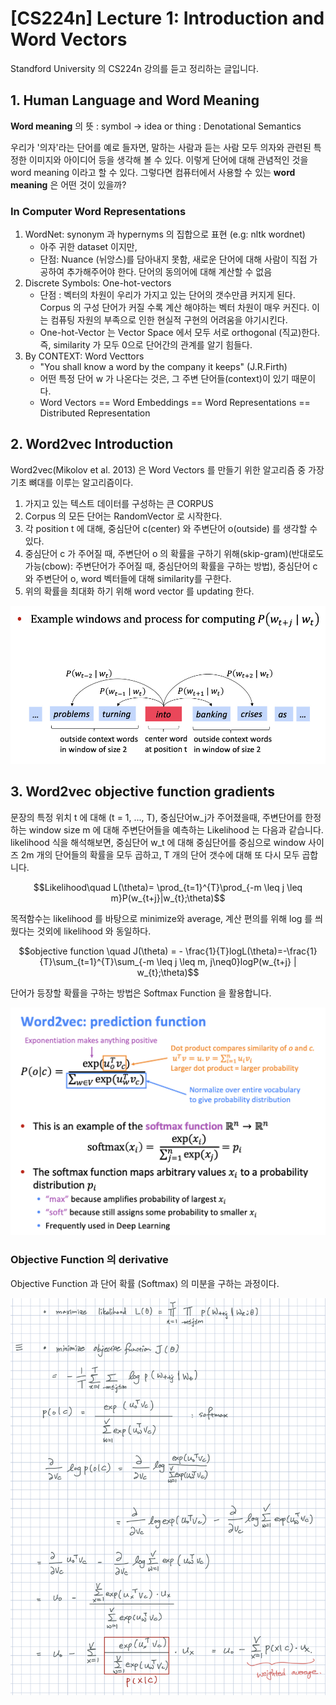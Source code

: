 # [CS224n] Lecture 1: Introduction and Word Vectors

Standford University 의 CS224n 강의를 듣고 정리하는 글입니다.

## 1. Human Language and Word Meaning

**Word meaning** 의 뜻 : symbol → idea or thing : Denotational Semantics

우리가 '의자'라는 단어를 예로 들자면, 말하는 사람과 듣는 사람 모두 의자와 관련된 특정한 이미지와 아이디어 등을 생각해 볼 수 있다. 이렇게 단어에 대해 관념적인 것을 word meaning 이라고 할 수 있다. 그렇다면 컴퓨터에서 사용할 수 있는 **word meaning** 은 어떤 것이 있을까?

### In Computer Word Representations

1. WordNet: synonym 과 hypernyms 의 집합으로 표현 (e.g: nltk wordnet)
    - 아주 귀한 dataset 이지만,
    - 단점: Nuance (뉘앙스)를 담아내지 못함, 새로운 단어에 대해 사람이 직접 가공하여 추가해주어야 한다. 단어의 동의어에 대해 계산할 수 없음
2. Discrete Symbols: One-hot-vectors
    - 단점 : 벡터의 차원이 우리가 가지고 있는 단어의 갯수만큼 커지게 된다. Corpus 의 구성 단어가 커질 수록 계산 해야하는 벡터 차원이 매우 커진다. 이는 컴퓨팅 자원의 부족으로 인한 현실적 구현의 어려움을 야기시킨다.
    - One-hot-Vector 는 Vector Space 에서 모두 서로 orthogonal (직교)한다. 즉, similarity 가 모두 0으로 단어간의 관계를 알기 힘들다.
3. By CONTEXT: Word Vecttors
    - "You shall know a word by the company it keeps" (J.R.Firth)
    - 어떤 특정 단어 w 가 나온다는 것은, 그 주변 단어들(context)이  있기 때문이다.
    - Word Vectors == Word Embeddings == Word Representations == Distributed Representation

## 2. Word2vec Introduction

Word2vec(Mikolov et al. 2013) 은 Word Vectors 를 만들기 위한 알고리즘 중 가장 기초 뼈대를 이루는 알고리즘이다.

1. 가지고 있는 텍스트 데이터를 구성하는 큰 CORPUS
2. Corpus 의 모든 단어는 RandomVector 로 시작한다.
3. 각 position t 에 대해, 중심단어 c(center) 와 주변단어 o(outside) 를 생각할 수 있다.
4. 중심단어 c 가 주어질 때, 주변단어 o 의 확률을 구하기 위해(skip-gram)(반대로도 가능(cbow): 주변단어가 주어질 때, 중심단어의 확률을 구하는 방법), 중심단어 c 와 주변단어 o, word 벡터들에 대해 similarity를 구한다.
5. 위의 확률을 최대화 하기 위해 word vector 를 updating 한다.

![](Untitled-cc28ca48-12e4-4a20-a6c4-b0be86d339d8.png)

## 3. Word2vec objective function gradients

문장의 특정 위치 t 에 대해 (t = 1, ..., T), 중심단어w_j가 주어졌을때, 주변단어를 한정하는 window size m 에 대해  주변단어들을 예측하는 Likelihood 는 다음과 같습니다. likelihood 식을 해석해보면, 중심단어 w_t 에 대해 중심단어를 중심으로 window 사이즈 2m 개의 단어들의 확률을 모두 곱하고, T 개의 단어 갯수에 대해 또 다시 모두 곱합니다.

$$Likelihood\quad L(\theta)= \prod_{t=1}^{T}\prod_{-m \leq j \leq m}P(w_{t+j}|w_{t};\theta)$$

목적함수는 likelihood 를 바탕으로 minimize와 average, 계산 편의를 위해 log 를 씌웠다는 것외에 likelihood 와 동일하다.

$$objective function \quad J(\theta) = - \frac{1}{T}logL(\theta)=-\frac{1}{T}\sum_{t=1}^{T}\sum_{-m \leq j \leq m, j\neq0}logP(w_{t+j} | w_{t};\theta)$$

단어가 등장할 확률을 구하는 방법은 Softmax Function 을 활용합니다.

![](Untitled-99acc04b-91fd-451c-868f-574d995778b3.png)

### Objective Function 의 derivative

Objective Function 과 단어 확률 (Softmax) 의 미분을 구하는 과정이다. 

![](Untitled-d45516b7-8024-457c-bda2-39092a1f6892.png)